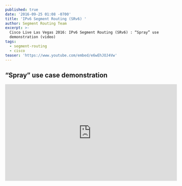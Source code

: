 ```yaml
---
published: true
date: '2016-09-25 01:08 -0700'
title: 'IPv6 Segment Routing (SRv6) '
author: Segment Routing Team
excerpt: >-
  Cisco Live Las Vegas 2016: IPv6 Segment Routing (SRv6) : “Spray” use case
  demonstration (video)
tags:
  - segment-routing
  - cisco
teaser: 'https://www.youtube.com/embed/e6wEhJOJ4Vw'
---
```

## “Spray” use case demonstration   

  
  
<iframe width="560" height="315" src="https://www.youtube.com/embed/e6wEhJOJ4Vw" frameborder="0" allowfullscreen></iframe>
